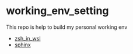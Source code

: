 # working_env_setting

This repo is help to build my personal working env

* [zsh_in_wsl](zsh_in_wsl/README.md)
* [sphinx](sphinx/README.md)
